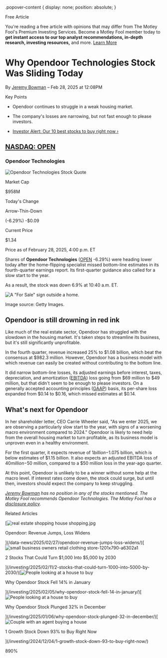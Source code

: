 .popover-content { display: none; position: absolute; }

Free Article[](#)

You're reading a free article with opinions that may differ from The Motley Fool's Premium Investing Services. Become a Motley Fool member today to **get instant access to our top analyst recommendations, in-depth research, investing resources,** and more. [Learn More](https://www.fool.com/mms/mark/op-free-tbox-art)

Why Opendoor Technologies Stock Was Sliding Today
=================================================

By [Jeremy Bowman](/author/1957/) – Feb 28, 2025 at 12:08PM

Key Points

*   Opendoor continues to struggle in a weak housing market.
    
*   The company's losses are narrowing, but not fast enough to please investors.
    
*   [Investor Alert: Our 10 best stocks to buy right now ›](https://www.fool.com/mms/mark/e-sa-nonbbn-kp?aid=10969&source=isaedikp0000035)
    

[NASDAQ: OPEN](/quote/nasdaq/open/)
-----------------------------------

### Opendoor Technologies

![Opendoor Technologies Stock Quote](https://g.foolcdn.com/art/companylogos/mark/OPEN.png)

Market Cap

$958M

Today's Change

Arrow-Thin-Down

(-6.29%) -$0.09

Current Price

$1.34

Price as of February 28, 2025, 4:00 p.m. ET

Shares of **Opendoor Technologies** ([OPEN](/quote/nasdaq/open/) -6.29%) were heading lower today after the home-flipping specialist missed bottom-line estimates in its fourth-quarter earnings report. Its first-quarter guidance also called for a slow start to the year.

As a result, the stock was down 6.9% at 10:40 a.m. ET.

![A "For Sale" sign outside a home.](https://g.foolcdn.com/image/?url=https%3A%2F%2Fg.foolcdn.com%2Feditorial%2Fimages%2F809436%2Freal-estate-for-sale-sign.jpg&op=resize&w=700)

Image source: Getty Images.

Opendoor is still drowning in red ink
-------------------------------------

Like much of the real estate sector, Opendoor has struggled with the slowdown in the housing market. It's taken steps to streamline its business, but it's still significantly unprofitable.

In the fourth quarter, revenue increased 25% to $1.08 billion, which beat the consensus at $982.3 million. However, Opendoor has a business model with which revenue can easily be created without contributing to the bottom line.

It did narrow bottom-line losses, its adjusted earnings before interest, taxes, depreciation, and amortization ([EBITDA](https://www.fool.com/terms/e/ebitda/#:~:text=The%20result%20is%20earnings%20before,companies%20also%20report%20adjusted%20EBITDA.)) loss going from $69 million to $49 million, but that didn't seem to be enough to please investors. On a generally accepted accounting principles ([GAAP](https://www.fool.com/investing/what-is-gaap.aspx)) basis, its per-share loss expanded from $0.14 to $0.16, which missed estimates at $0.14.

What's next for Opendoor
------------------------

In her shareholder letter, CEO Carrie Wheeler said, "As we enter 2025, we are observing a particularly slow start to the year, with signs of a worsening macro environment compared to 2024." Opendoor is likely to need help from the overall housing market to turn profitable, as its business model is unproven even in a healthy environment.

For the first quarter, it expects revenue of $1 billion-$1.075 billion, which is below estimates of $1.15 billion. It also expects an adjusted EBITDA loss of $40 million-$50 million, compared to a $50 million loss in the year-ago quarter.

At this point, Opendoor is unlikely to be a winner without some help at the macro level. If interest rates come down, the stock could surge, but until then, investors should expect the company to keep struggling.

_[Jeremy Bowman](https://www.fool.com/author/1957/) has no position in any of the stocks mentioned. The Motley Fool recommends Opendoor Technologies. The Motley Fool has a [disclosure policy](https://www.fool.com/legal/fool-disclosure-policy/)._

Related Articles

[![real estate shopping house shopping.jpg](https://g.foolcdn.com/image/?url=https%3A%2F%2Fcdn.content.foolcdn.com%2Fimages%2F1umn9qeh%2Fproduction%2F082357bb094cc736d0101e3ac6bba489a301925e-4256x2660.jpg&op=resize&w=92&h=52)

Opendoor: Revenue Jumps, Loss Widens

](/data-news/2025/02/27/opendoor-revenue-jumps-loss-widens/)[![small business owners retail clothing store-1201x790-a6302a1](https://g.foolcdn.com/image/?url=https%3A%2F%2Fg.foolcdn.com%2Feditorial%2Fimages%2F806012%2Fsmall-business-owners-retail-clothing-store-1201x790-a6302a1.jpg&op=resize&w=92&h=52)

2 Stocks That Could Turn $1,000 Into $5,000 by 2030

](/investing/2025/02/11/2-stocks-that-could-turn-1000-into-5000-by-2030/)[![People looking at a house to buy](https://g.foolcdn.com/image/?url=https%3A%2F%2Fg.foolcdn.com%2Feditorial%2Fimages%2F806521%2Fpeople-looking-at-a-house-to-buy.jpg&op=resize&w=92&h=52)

Why Opendoor Stock Fell 14% in January

](/investing/2025/02/05/why-opendoor-stock-fell-14-in-january/)[![People looking at a house to buy](https://g.foolcdn.com/image/?url=https%3A%2F%2Fg.foolcdn.com%2Feditorial%2Fimages%2F802918%2Fpeople-looking-at-a-house-to-buy.jpg&op=resize&w=92&h=52)

Why Opendoor Stock Plunged 32% in December

](/investing/2025/01/06/why-opendoor-stock-plunged-32-in-december/)[![Couple with an agent buying a house](https://g.foolcdn.com/image/?url=https%3A%2F%2Fg.foolcdn.com%2Feditorial%2Fimages%2F799268%2Fcouple-with-an-agent-buying-a-house.jpg&op=resize&w=92&h=52)

1 Growth Stock Down 93% to Buy Right Now

](/investing/2024/12/04/1-growth-stock-down-93-to-buy-right-now/)

890%